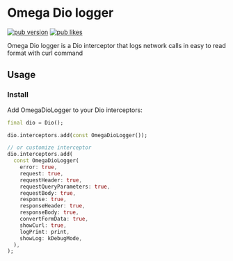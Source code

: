 # Omega Dio logger
[![pub version](https://img.shields.io/pub/v/omega_dio_logger?logo=dart)](https://pub.dev/packages/omega_dio_logger)
[![pub likes](https://img.shields.io/pub/likes/omega_dio_logger?logo=dart)](https://pub.dev/packages/omega_dio_logger)

Omega Dio logger is a Dio interceptor that logs network calls in easy to read format with curl command

## Usage

### Install

Add OmegaDioLogger to your Dio interceptors:

```dart
final dio = Dio();

dio.interceptors.add(const OmegaDioLogger());

// or customize interceptor
dio.interceptors.add(
  const OmegaDioLogger(
    error: true,
    request: true,
    requestHeader: true,
    requestQueryParameters: true,
    requestBody: true,
    response: true,
    responseHeader: true,
    responseBody: true,
    convertFormData: true,
    showCurl: true,
    logPrint: print,
    showLog: kDebugMode,
  ),
);
```
